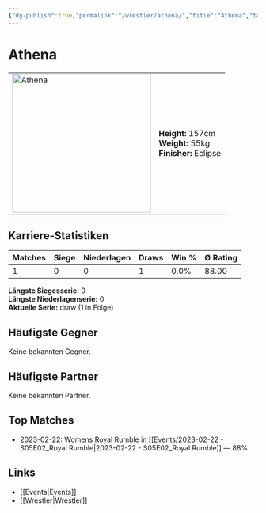 ```yaml
---
{"dg-publish":true,"permalink":"/wrestler/athena/","title":"Athena","tags":["wrestler"],"noteIcon":""}
---
```



# Athena

<table>
        <tr>
        <td><img src="https://github.com/CptSpaulding1980/choke-slam-wrestling/releases/download/images/Athena.png" width="280" alt="Athena"></td>
        <td>
        <b>Height:</b> 157cm<br>
        <b>Weight:</b> 55kg<br>
        <b>Finisher:</b> Eclipse<br>
        </td>
        </tr>
        </table>
        
## Karriere-Statistiken

| Matches | Siege | Niederlagen | Draws | Win % | Ø Rating |
|---------|-------|-------------|-------|-------|-----------|
| 1 | 0 | 0 | 1 | 0.0% | 88.00 |

**Längste Siegesserie:** 0<br>**Längste Niederlagenserie:** 0<br>**Aktuelle Serie:** draw (1 in Folge)


## Häufigste Gegner
Keine bekannten Gegner.

## Häufigste Partner
Keine bekannten Partner.

## Top Matches
- 2023-02-22: Womens Royal Rumble in [[Events/2023-02-22 - S05E02_Royal Rumble\|2023-02-22 - S05E02_Royal Rumble]] — 88%

## Links
- [[Events\|Events]]
- [[Wrestler\|Wrestler]]
